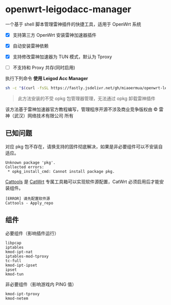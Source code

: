 # openwrt-leigodacc-manager

一个基于 shell 脚本管理雷神插件的快捷工具，适用于 OpenWrt 系统

- [x] 支持第三方 OpenWrt 安装雷神加速器插件
- [x] 自动安装雷神依赖
- [x] 支持修改雷神加速器为 TUN 模式，默认为 Tproxy
- [ ] 不支持和 Proxy 共存(同时启用)


执行下列命令 **使用 Leigod Acc Manager**

```sh
sh -c "$(curl -fsSL https://fastly.jsdelivr.net/gh/miaoermua/openwrt-leigodacc-manager@main/leigod_menu.sh)"
```

> 此方法安装的不受 opkg 包管理器管理，无法通过 opkg 卸载雷神插件

该方法基于雷神加速器官方教程编写，管理程序开源不涉及商业竞争版权由 ©️ 雷神（武汉）网络技术有限公司 所有

## 已知问题

对应 pkg 包不存在，请换支持的固件彻底解决，如果是非必要组件可以不安装自适应。

```shell
Unknown package 'pkg'.
Collected errors:
 * opkg_install_cmd: Cannot install package pkg.
```

[Cattools](https://github.com/miaoermua/cattools) 是 [CatWrt](https://github.com/miaoermua/CatWrt) 专属工具箱可以实现软件源配置，CatWrt 必须启用后才能安装组件。

```shell
[ERROR] 请先配置软件源
Cattools - Apply_repo
```

## 组件

必要组件（影响插件运行）

```
libpcap
iptables
kmod-ipt-nat
iptables-mod-tproxy
tc-full
kmod-ipt-ipset
ipset
kmod-tun
```

非必要组件（影响游戏内 PING 值）

```
kmod-ipt-tproxy
kmod-netem
```
